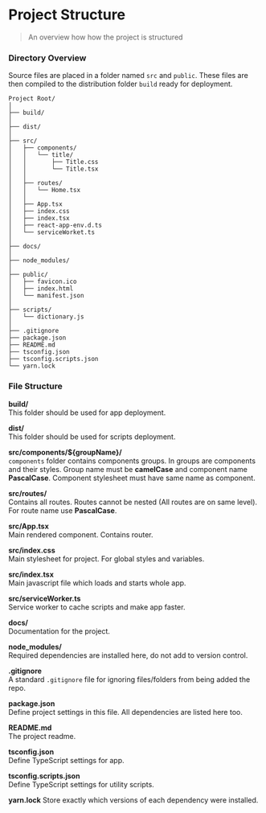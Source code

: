 # Project Structure
> An overview how how the project is structured

### Directory Overview

Source files are placed in a folder named `src` and `public`. These files are then
compiled to the distribution folder `build` ready for deployment.


```
Project Root/
│
├── build/
│
├── dist/
│
├── src/
│   ├── components/
│   │   └── title/
│   │       ├── Title.css
│   │       └── Title.tsx
│   │ 
│   ├── routes/
│   │   └── Home.tsx
│   │ 
│   ├── App.tsx
│   ├── index.css
│   ├── index.tsx
│   ├── react-app-env.d.ts
│   └── serviceWorket.ts
│
├── docs/
│
├── node_modules/
│
├── public/
│   ├── favicon.ico
│   ├── index.html
│   └── manifest.json
│
├── scripts/
│   └── dictionary.js
│
├── .gitignore
├── package.json
├── README.md
├── tsconfig.json
├── tsconfig.scripts.json
└── yarn.lock
```

### File Structure

**build/**  
This folder should be used for app deployment.

**dist/**  
This folder should be used for scripts deployment.

**src/components/${groupName}/**  
`components` folder contains components groups. In groups are components and their styles.
Group name must be **camelCase** and component name **PascalCase**. Component stylesheet
must have same name as component.

**src/routes/**  
Contains all routes. Routes cannot be nested (All routes are on same level).
For route name use **PascalCase**.

**src/App.tsx**  
Main rendered component. Contains router.

**src/index.css**  
Main stylesheet for project. For global styles and variables.

**src/index.tsx**  
Main javascript file which loads and starts whole app. 

**src/serviceWorker.ts**  
Service worker to cache scripts and make app faster. 

**docs/**  
Documentation for the project.

**node_modules/**  
Required dependencies are installed here, do not add to version control.

**.gitignore**  
A standard `.gitignore` file for ignoring files/folders from being added the repo.

**package.json**  
Define project settings in this file. All dependencies are listed here too.

**README.md**  
The project readme.

**tsconfig.json**  
Define TypeScript settings for app.

**tsconfig.scripts.json**  
Define TypeScript settings for utility scripts.

**yarn.lock**
Store exactly which versions of each dependency were installed.